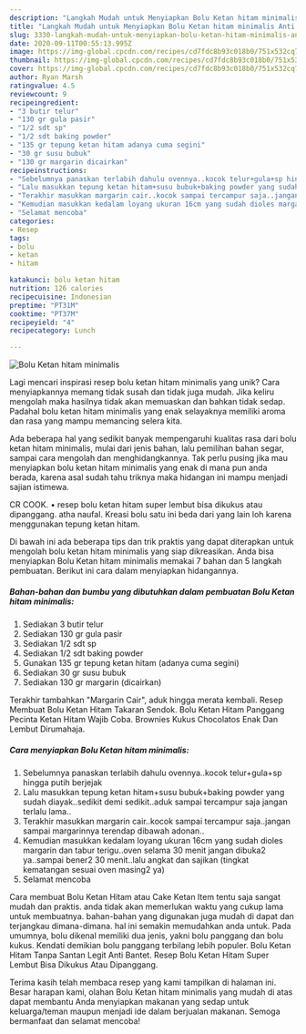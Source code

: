 ```yaml
---
description: "Langkah Mudah untuk Menyiapkan Bolu Ketan hitam minimalis Anti Gagal"
title: "Langkah Mudah untuk Menyiapkan Bolu Ketan hitam minimalis Anti Gagal"
slug: 3330-langkah-mudah-untuk-menyiapkan-bolu-ketan-hitam-minimalis-anti-gagal
date: 2020-09-11T00:55:13.995Z
image: https://img-global.cpcdn.com/recipes/cd7fdc8b93c018b0/751x532cq70/bolu-ketan-hitam-minimalis-foto-resep-utama.jpg
thumbnail: https://img-global.cpcdn.com/recipes/cd7fdc8b93c018b0/751x532cq70/bolu-ketan-hitam-minimalis-foto-resep-utama.jpg
cover: https://img-global.cpcdn.com/recipes/cd7fdc8b93c018b0/751x532cq70/bolu-ketan-hitam-minimalis-foto-resep-utama.jpg
author: Ryan Marsh
ratingvalue: 4.5
reviewcount: 9
recipeingredient:
- "3 butir telur"
- "130 gr gula pasir"
- "1/2 sdt sp"
- "1/2 sdt baking powder"
- "135 gr tepung ketan hitam adanya cuma segini"
- "30 gr susu bubuk"
- "130 gr margarin dicairkan"
recipeinstructions:
- "Sebelumnya panaskan terlabih dahulu ovennya..kocok telur+gula+sp hingga putih berjejak"
- "Lalu masukkan tepung ketan hitam+susu bubuk+baking powder yang sudah diayak..sedikit demi sedikit..aduk sampai tercampur saja jangan terlalu lama.."
- "Terakhir masukkan margarin cair..kocok sampai tercampur saja..jangan sampai margarinnya terendap dibawah adonan.."
- "Kemudian masukkan kedalam loyang ukuran 16cm yang sudah dioles margarin dan tabur terigu..oven selama 30 menit jangan dibuka2 ya..sampai bener2 30 menit..lalu angkat dan sajikan (tingkat kematangan sesuai oven masing2 ya)"
- "Selamat mencoba"
categories:
- Resep
tags:
- bolu
- ketan
- hitam

katakunci: bolu ketan hitam 
nutrition: 126 calories
recipecuisine: Indonesian
preptime: "PT31M"
cooktime: "PT37M"
recipeyield: "4"
recipecategory: Lunch

---
```



![Bolu Ketan hitam minimalis](https://img-global.cpcdn.com/recipes/cd7fdc8b93c018b0/751x532cq70/bolu-ketan-hitam-minimalis-foto-resep-utama.jpg)

Lagi mencari inspirasi resep bolu ketan hitam minimalis yang unik? Cara menyiapkannya memang tidak susah dan tidak juga mudah. Jika keliru mengolah maka hasilnya tidak akan memuaskan dan bahkan tidak sedap. Padahal bolu ketan hitam minimalis yang enak selayaknya memiliki aroma dan rasa yang mampu memancing selera kita.

Ada beberapa hal yang sedikit banyak mempengaruhi kualitas rasa dari bolu ketan hitam minimalis, mulai dari jenis bahan, lalu pemilihan bahan segar, sampai cara mengolah dan menghidangkannya. Tak perlu pusing jika mau menyiapkan bolu ketan hitam minimalis yang enak di mana pun anda berada, karena asal sudah tahu triknya maka hidangan ini mampu menjadi sajian istimewa.

CR COOK. • resep bolu ketan hitam super lembut bisa dikukus atau dipanggang. atha naufal. Kreasi bolu satu ini beda dari yang lain loh karena menggunakan tepung ketan hitam.


Di bawah ini ada beberapa tips dan trik praktis yang dapat diterapkan untuk mengolah bolu ketan hitam minimalis yang siap dikreasikan. Anda bisa menyiapkan Bolu Ketan hitam minimalis memakai 7 bahan dan 5 langkah pembuatan. Berikut ini cara dalam menyiapkan hidangannya.

<!--inarticleads1-->

##### Bahan-bahan dan bumbu yang dibutuhkan dalam pembuatan Bolu Ketan hitam minimalis:

1. Sediakan 3 butir telur
1. Sediakan 130 gr gula pasir
1. Sediakan 1/2 sdt sp
1. Sediakan 1/2 sdt baking powder
1. Gunakan 135 gr tepung ketan hitam (adanya cuma segini)
1. Sediakan 30 gr susu bubuk
1. Sediakan 130 gr margarin (dicairkan)


Terakhir tambahkan &#34;Margarin Cair&#34;, aduk hingga merata kembali. Resep Membuat Bolu Ketan Hitam Takaran Sendok. Bolu Ketan Hitam Panggang Pecinta Ketan Hitam Wajib Coba. Brownies Kukus Chocolatos Enak Dan Lembut Dirumahaja. 

<!--inarticleads2-->

##### Cara menyiapkan Bolu Ketan hitam minimalis:

1. Sebelumnya panaskan terlabih dahulu ovennya..kocok telur+gula+sp hingga putih berjejak
1. Lalu masukkan tepung ketan hitam+susu bubuk+baking powder yang sudah diayak..sedikit demi sedikit..aduk sampai tercampur saja jangan terlalu lama..
1. Terakhir masukkan margarin cair..kocok sampai tercampur saja..jangan sampai margarinnya terendap dibawah adonan..
1. Kemudian masukkan kedalam loyang ukuran 16cm yang sudah dioles margarin dan tabur terigu..oven selama 30 menit jangan dibuka2 ya..sampai bener2 30 menit..lalu angkat dan sajikan (tingkat kematangan sesuai oven masing2 ya)
1. Selamat mencoba


Cara membuat Bolu Ketan Hitam atau Cake Ketan Item tentu saja sangat mudah dan praktis. anda tidak akan memerlukan waktu yang cukup lama untuk membuatnya. bahan-bahan yang digunakan juga mudah di dapat dan terjangkau dimana-dimana. hal ini semakin memudahkan anda untuk. Pada umumnya, bolu dikenal memiliki dua jenis, yakni bolu panggang dan bolu kukus. Kendati demikian bolu panggang terbilang lebih populer. Bolu Ketan Hitam Tanpa Santan Legit Anti Bantet. Resep Bolu Ketan Hitam Super Lembut Bisa Dikukus Atau Dipanggang. 

Terima kasih telah membaca resep yang kami tampilkan di halaman ini. Besar harapan kami, olahan Bolu Ketan hitam minimalis yang mudah di atas dapat membantu Anda menyiapkan makanan yang sedap untuk keluarga/teman maupun menjadi ide dalam berjualan makanan. Semoga bermanfaat dan selamat mencoba!
